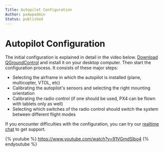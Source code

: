 ```yaml
---
Title: Autopilot Configuration
Author: px4wpadmin
Status: published
---
```


# Autopilot Configuration

The initial configuration is explained in detail in the video below.
[Download QGroundControl](http://qgroundcontrol.org/downloads) and
install it on your desktop computer. Then start the configuration
process. It consists of these major steps:

- Selecting the airframe in which the autopilot is installed (plane,
  multicopter, VTOL, etc)
- Calibrating the autopilot's sensors and selecting the right mounting
  orientation
- Calibrating the radio control (if one should be used, PX4 can be
  flown with tablets only as well)
- Selecting which switches of the radio control should switch the
  system between different flight modes

If you encounter difficulties with the configuration, you can try our
[realtime chat](http://gitter.im/PX4/Devguide) to get support.

{% youtube %}
https://www.youtube.com/watch?v=91VGmdSlbo4
{% endyoutube %}

